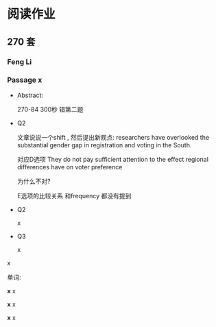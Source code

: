 # 阅读作业

## 270 套

### Feng Li

### Passage x

- Abstract:

  270-84	300秒  错第二题 

- Q2

  文章说说一个shift , 然后提出新观点: researchers have overlooked the substantial gender gap in registration and voting in the South. 

  对应D选项 They do not pay sufficient attention to the effect regional differences have on voter preference

  为什么不对?

  E选项的比较关系 和frequency 都没有提到

- Q2

  x

- Q3

  x

x

单词:

**x** x

**x** x

**x** x